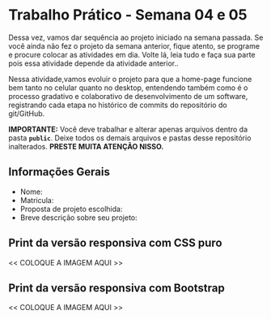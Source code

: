 
# Trabalho Prático - Semana 04 e 05

Dessa vez, vamos dar sequência ao projeto iniciado na semana passada. Se você ainda não fez o projeto da semana anterior, fique atento, se programe e procure colocar as atividades em dia. Volte lá, leia tudo e faça sua parte pois essa atividade depende da atividade anterior..

Nessa atividade,vamos evoluir o projeto para que a home-page funcione bem tanto no celular quanto no desktop, entendendo também como é o processo gradativo e colaborativo de desenvolvimento de um software, registrando cada etapa no histórico de commits do repositório do git/GitHub.

**IMPORTANTE:** Você deve trabalhar e alterar apenas arquivos dentro da pasta **`public`**. Deixe todos os demais arquivos e pastas desse repositório inalterados. **PRESTE MUITA ATENÇÃO NISSO.**

## Informações Gerais

- Nome:
- Matricula:
- Proposta de projeto escolhida:
- Breve descrição sobre seu projeto:

## Print da versão responsiva com CSS puro

<<  COLOQUE A IMAGEM AQUI >>

## Print da versão responsiva com Bootstrap

<<  COLOQUE A IMAGEM AQUI >>
